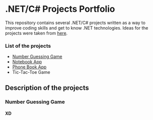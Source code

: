# .NET/C# Projects Portfolio
This repository contains several .NET/C# projects written as a way to improve coding skills and get to know .NET technologies.
Ideas for the projects were taken from [here](https://dev.to/nerdjfpb/15-c-project-ideas-beginner-to-expert-with-tutorial-iio).

### List of the projects
- [Number Guessing Game](README.md#NumberGuessing)
- [Notebook App](NoteApp)
- [Phone Book App](PhoneBook)
- Tic-Tac-Toe Game

## Description of the projects
### Number Guessing Game
#### XD
